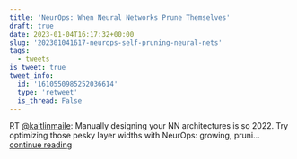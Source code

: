 ```yaml
---
title: 'NeurOps: When Neural Networks Prune Themselves'
draft: true
date: 2023-01-04T16:17:32+00:00
slug: '202301041617-neurops-self-pruning-neural-nets'
tags:
  - tweets
is_tweet: true
tweet_info:
  id: '1610550985252036614'
  type: 'retweet'
  is_thread: False
---
```




RT [@kaitlinmaile](https://x.com/kaitlinmaile): Manually designing your NN architectures is so 2022. Try optimizing those pesky layer widths with NeurOps: growing, pruni… [continue reading](https://x.com/sytelus/status/1610550985252036614)
